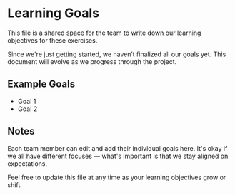 # Learning Goals

This file is a shared space for the team to write down our learning objectives for
these exercises.

Since we're just getting started, we haven’t finalized all our goals yet. This
document will evolve as we progress through the project.

## Example Goals

- Goal 1
- Goal 2

## Notes

Each team member can edit and add their individual goals here. It's okay if we all
have different focuses — what's important is that we stay aligned on expectations.

Feel free to update this file at any time as your learning objectives grow or shift.
